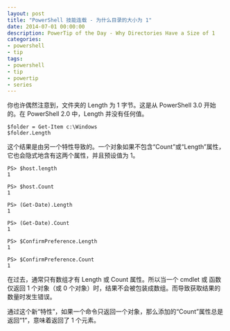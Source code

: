 ```yaml
---
layout: post
title: "PowerShell 技能连载 - 为什么目录的大小为 1"
date: 2014-07-01 00:00:00
description: PowerTip of the Day - Why Directories Have a Size of 1
categories:
- powershell
- tip
tags:
- powershell
- tip
- powertip
- series
---
```

你也许偶然注意到，文件夹的 Length 为 1 字节。这是从 PowerShell 3.0 开始的。在 PowerShell 2.0 中，Length 并没有任何值。

    $folder = Get-Item c:\Windows
    $folder.Length

这个结果是由另一个特性导致的。一个对象如果不包含“Count”或“Length”属性，它也会隐式地含有这两个属性，并且预设值为 1。

    PS> $host.length
    1

    PS> $host.Count
    1

    PS> (Get-Date).Length
    1

    PS> (Get-Date).Count
    1

    PS> $ConfirmPreference.Length
    1

    PS> $ConfirmPreference.Count
    1

在过去，通常只有数组才有 Length 或 Count 属性。所以当一个 cmdlet 或 函数仅返回 1 个对象（或 0 个对象）时，结果不会被包装成数组。而导致获取结果的数量时发生错误。

通过这个新“特性”，如果一个命令只返回一个对象，那么添加的“Count”属性总是返回“1”，意味着返回了 1 个元素。

<!--本文国际来源：[Why Directories Have a Size of 1](http://community.idera.com/powershell/powertips/b/tips/posts/why-directories-have-a-size-of-1)-->
